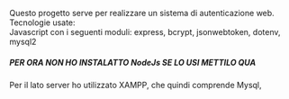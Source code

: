 Questo progetto serve per realizzare un sistema di autenticazione web.
Tecnologie usate:   
 Javascript con i seguenti moduli: express, bcrypt, jsonwebtoken, dotenv, mysql2
##### PER ORA NON HO INSTALATTO NodeJs SE LO USI METTILO QUA #####
 Per il lato server ho utilizzato XAMPP, che quindi comprende Mysql,




 